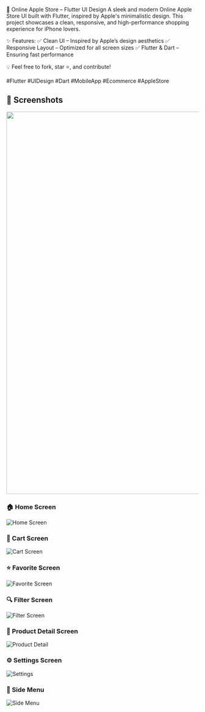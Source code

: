 📱 Online Apple Store – Flutter UI Design
A sleek and modern Online Apple Store UI built with Flutter, inspired by Apple's minimalistic design. This project showcases a clean, responsive, and high-performance shopping experience for iPhone lovers.

✨ Features:
✅ Clean UI – Inspired by Apple’s design aesthetics
✅ Responsive Layout – Optimized for all screen sizes
✅ Flutter & Dart – Ensuring fast performance

💡 Feel free to fork, star ⭐, and contribute!

#Flutter #UIDesign #Dart #MobileApp #Ecommerce #AppleStore

## 📸 Screenshots

<img src="https://github.com/SURIYA-8273/ONLINE-APPLE-STORE/tree/main/screenshots/home.png" width="600" height="1000">

### 🏠 Home Screen
![Home Screen](screenshots/home.png)

### 🛒 Cart Screen
![Cart Screen](screenshots/cart.png)

### ⭐ Favorite Screen
![Favorite Screen](screenshots/favourite.png)

### 🔍 Filter Screen
![Filter Screen](screenshots/filter.png)

### 📄 Product Detail Screen
![Product Detail](screenshots/productDetail.png)

### ⚙️ Settings Screen
![Settings](screenshots/setting.png)

### 📂 Side Menu
![Side Menu](screenshots/sidemenu.png)
